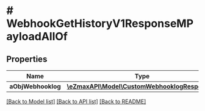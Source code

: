 # # WebhookGetHistoryV1ResponseMPayloadAllOf

## Properties

Name | Type | Description | Notes
------------ | ------------- | ------------- | -------------
**aObjWebhooklog** | [**\eZmaxAPI\Model\CustomWebhooklogResponse[]**](CustomWebhooklogResponse.md) |  |

[[Back to Model list]](../../README.md#models) [[Back to API list]](../../README.md#endpoints) [[Back to README]](../../README.md)
